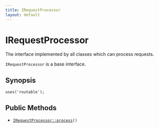 ```yaml
---
title: IRequestProcessor
layout: default
---
```


# IRequestProcessor

The interface implemented by all classes which can process requests.

<code>IRequestProcessor</code> is a base interface.

## Synopsis

<pre><code>uses('routable');
</code></pre>
## Public Methods

* <code><a href="IRequestProcessor%3A%3Aprocess">IRequestProcessor::process</a>()</code>

